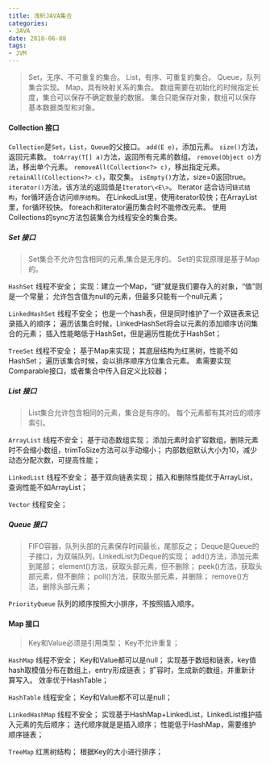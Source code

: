 ```yaml
---
title: 浅析JAVA集合
categories:
- JAVA
date: 2018-06-08 
tags:
- JVM
---
```

>Set，无序、不可重复的集合。
>List，有序、可重复的集合。
>Queue，队列集合实现。
>Map，具有映射关系的集合。
>数组需要在初始化的时候指定长度，集合可以保存不确定数量的数据。
>集合只能保存对象，数组可以保存基本数据类型和对象。

#### Collection 接口
`Collection`是`Set`，`List`，`Queue`的父接口。
`add(E e)`，添加元素。
`size()`方法，返回元素数。
`toArray(T[] a)`方法，返回所有元素的数组。
`remove(Object o)`方法，移出单个元素。
`removeAll(Collection<?> c)`，移出指定元素。
`retainAll(Collection<?> c)`，取交集。
`isEmpty()`方法，size=0返回true。
`iterator()`方法，该方法的返回值是`Iterator\<E\>`。
Iterator 适合访问`链式结构`，for循环适合访问`顺序结构`。
在LinkedList里，使用iterator较快；在ArrayList里，for循环较快。
foreach和iterator遍历集合时不能修改元素。
使用Collections的sync方法包装集合为线程安全的集合类。

##### Set 接口
>Set集合不允许包含相同的元素,集合是无序的。
>Set的实现原理是基于Map的。

`HashSet`
线程不安全；
实现：建立一个Map，“键”就是我们要存入的对象，“值”则是一个常量；
允许包含值为null的元素，但最多只能有一个null元素；

`LinkedHashSet`
线程不安全；
也是一个hash表，但是同时维护了一个双链表来记录插入的顺序；
遍历该集合时候，LinkedHashSet将会以元素的添加顺序访问集合的元素；
插入性能略低于HashSet，但是遍历性能优于HashSet；

`TreeSet`
线程不安全；
基于Map来实现；
其底层结构为红黑树，性能不如HashSet；
遍历该集合时候，会以排序顺序方位集合元素。
素需要实现Comparable接口，或者集合中传入自定义比较器；

##### List 接口
>List集合允许包含相同的元素，集合是有序的。
>每个元素都有其对应的顺序索引。

`ArrayList`
线程不安全；
基于动态数组实现；
添加元素时会扩容数组，删除元素时不会缩小数组，trimToSize方法可以手动缩小；
内部数组默认大小为10，减少动态分配次数，可提高性能；

`LinkedList`
线程不安全；
基于双向链表实现；
插入和删除性能优于ArrayList，查询性能不如ArrayList；

`Vector`
线程安全；

##### Queue 接口
>FIFO容器，队列头部的元素保存时间最长，尾部反之；
>Deque是Queue的子接口，为双端队列，LinkedList为Deque的实现；
>add()方法，添加元素到尾部；
>element()方法，获取头部元素，但不删除；
>peek()方法，获取头部元素，但不删除；
>poll()方法，获取头部元素，并删除；
>remove()方法，删除头部元素；

`PriorityQueue`
队列的顺序按照大小排序，不按照插入顺序。

#### Map 接口
>Key和Value必须是引用类型；
>Key不允许重复；

`HashMap`
线程不安全；
Key和Value都可以是null；
实现基于数组和链表，key值hash取模值分布在数组上，entry形成链表；
扩容时，生成新的数组，并重新计算写入。
效率优于HashTable；

`HashTable`
线程安全；
Key和Value都不可以是null；

`LinkedHashMap`
线程不安全；
实现基于HashMap+LinkedList，LinkedList维护插入元素的先后顺序；
迭代顺序就是是插入顺序；
性能低于HashMap，需要维护顺序链表；

`TreeMap`
红黑树结构；
根据Key的大小进行排序；
